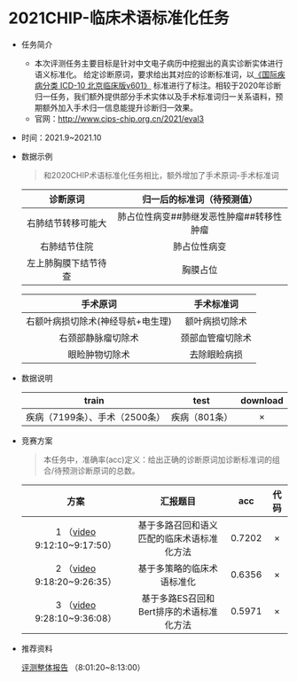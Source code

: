 # 2021CHIP-临床术语标准化任务

* 任务简介

  * 本次评测任务主要目标是针对中文电子病历中挖掘出的真实诊断实体进行语义标准化。 给定诊断原词，要求给出其对应的诊断标准词，以[《国际疾病分类 ICD-10 北京临床版v601》](http://cips-chip.org.cn/static/data/ICD_10v601.xlsx) 标准进行了标注。相较于2020年诊断归一任务，我们额外提供部分手术实体以及手术标准词归一关系语料，预期额外加入手术归一信息能提升诊断归一效果。
  * 官网：http://www.cips-chip.org.cn/2021/eval3

* 时间：2021.9~2021.10

* 数据示例

  > 和2020CHIP术语标准化任务相比，额外增加了手术原词-手术标准词

  |       诊断原词       |        归一后的标准词（待预测值）        |
  | :------------------: | :--------------------------------------: |
  |  右肺结节转移可能大  | 肺占位性病变##肺继发恶性肿瘤##转移性肿瘤 |
  |     右肺结节住院     |               肺占位性病变               |
  | 左上肺胸膜下结节待查 |                 胸膜占位                 |

  |             手术原词              |    手术标准词    |
  | :-------------------------------: | :--------------: |
  | 右额叶病损切除术(神经导航+电生理) |  额叶病损切除术  |
  |        右颈部静脉瘤切除术         | 颈部血管瘤切除术 |
  |          眼睑肿物切除术           |   去除眼睑病损   |

  

* 数据说明

  |             train              |     test      | download |
  | :----------------------------: | :-----------: | :------: |
  | 疾病（7199条）、手术（2500条） | 疾病（801条） |    ×     |

  

* 竞赛方案

  > 本任务中，准确率(acc)定义：给出正确的诊断原词加诊断标准词的组合/待预测诊断原词的总数。

  |                             方案                             |                  汇报题目                  |  acc   | 代码 |
  | :----------------------------------------------------------: | :----------------------------------------: | :----: | :--: |
  | 1 （[video](https://www.withzz.com/live/895402728) 9:12:10~9:17:50） | 基于多路召回和语义匹配的临床术语标准化方法 | 0.7202 |  ×   |
  | 2 （[video](https://www.withzz.com/live/895402728) 9:18:20~9:26:35） |         基于多策略的临床术语标准化         | 0.6356 |  ×   |
  | 3 （[video](https://www.withzz.com/live/895402728) 9:28:10~9:36:08） |  基于多路ES召回和Bert排序的术语标准化方法  | 0.5971 |  ×   |

  

* 推荐资料

  [评测整体报告](https://www.withzz.com/live/895402728) （8:01:20~8:13:00）